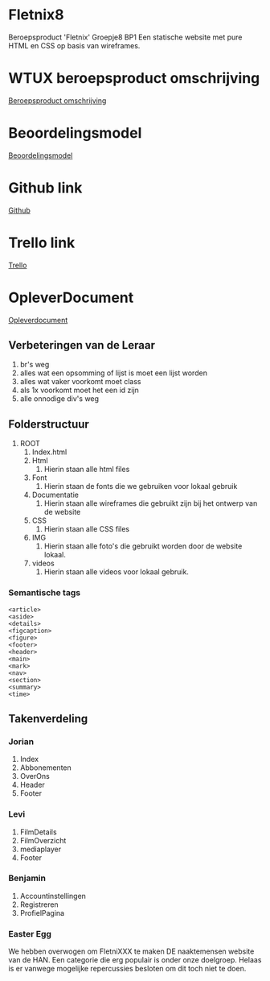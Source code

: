 # Fletnix8

Beroepsproduct 'Fletnix' Groepje8 BP1
Een statische website met pure HTML en CSS op basis van wireframes.

# WTUX beroepsproduct omschrijving

[Beroepsproduct omschrijving](https://hanaim-webtech.github.io/webtech/UX/beroepsproduct_UX.html)

# Beoordelingsmodel

[Beoordelingsmodel](https://isas.han.nl/Default.aspx?F=BekijkProtocol&Eigenaar=AIM&OWE=WTUX&Toets=BP_WTUX&Jaar=2020&Nr=8)

# Github link

[Github](https://github.com/Groepje-8/Fletnix8)

# Trello link

[Trello](https://trello.com/b/FPOyRvxq/fletnix)

# OpleverDocument

[Opleverdocument](https://onedrive.live.com/view.aspx?resid=1C3ECD607C98C336!9079&ithint=file%2cdocx&authkey=!AEQO2UnNbCqpmSw)

## Verbeteringen van de Leraar

1. br's weg
1. alles wat een opsomming of lijst is moet een lijst worden
1. alles wat vaker voorkomt moet class
1. als 1x voorkomt moet het een id zijn
1. alle onnodige div's weg

## Folderstructuur

1. ROOT
   1. Index.html
   1. Html
      1. Hierin staan alle html files
   1. Font
      1. Hierin staan de fonts die we gebruiken voor lokaal gebruik
   1. Documentatie
      1. Hierin staan alle wireframes die gebruikt zijn bij het ontwerp van de website
   1. CSS
      1. Hierin staan alle CSS files
   1. IMG
      1. Hierin staan alle foto's die gebruikt worden door de website lokaal.
   1. videos
      1. Hierin staan alle videos voor lokaal gebruik.

### Semantische tags

    <article>
    <aside>
    <details>
    <figcaption>
    <figure>
    <footer>
    <header>
    <main>
    <mark>
    <nav>
    <section>
    <summary>
    <time>

## Takenverdeling

### Jorian

1. Index
1. Abbonementen
1. OverOns
1. Header
1. Footer

### Levi

1. FilmDetails
1. FilmOverzicht
1. mediaplayer
1. Footer

### Benjamin

1. Accountinstellingen
1. Registreren
1. ProfielPagina

### Easter Egg

We hebben overwogen om FletniXXX te maken DE naaktemensen website van de HAN.
Een categorie die erg populair is onder onze doelgroep. 
Helaas is er vanwege mogelijke repercussies besloten om dit toch niet te doen.